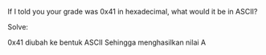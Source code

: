 If I told you your grade was 0x41 in hexadecimal, what would it be in ASCII? 

Solve:

0x41 diubah ke bentuk ASCII Sehingga menghasilkan nilai A
